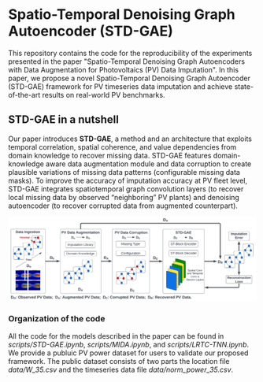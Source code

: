 # Spatio-Temporal Denoising Graph Autoencoder (STD-GAE)

This repository contains the code for the reproducibility of the experiments presented in the paper "Spatio-Temporal Denoising Graph Autoencoders with Data Augmentation for Photovoltaics (PV) Data Imputation". In this paper, we propose a novel Spatio-Temporal Denoising Graph Autoencoder (STD-GAE) framework for PV timeseries data imputation and achieve state-of-the-art results on real-world PV benchmarks.


<h2 align=Left>STD-GAE in a nutshell</h2>

Our paper introduces __STD-GAE__, a method and an architecture that exploits temporal correlation, spatial coherence, and value dependencies from domain knowledge to recover missing data. STD-GAE features domain-knowledge aware data augmentation module and data corruption to create plausible variations of missing data patterns (configurable missing data masks). To improve the accuracy of imputation accuracy at PV fleet level, STD-GAE integrates spatiotemporal graph convolution layers (to recover local missing data by observed “neighboring” PV plants) and denoising autoencoder (to recover corrupted data from augmented counterpart).

<img src="./STD-GAE.png" alt="Logo"/>

### Organization of the code

All the code for the models described in the paper can be found in *scripts/STD-GAE.ipynb*, *scripts/MIDA.ipynb*, and *scripts/LRTC-TNN.ipynb*. We provide a publuic PV power dataset for users to validate our proposed framework. The public dataset consists of two parts the location file *data/W_35.csv* and the timeseries data file *data/norm_power_35.csv*.


